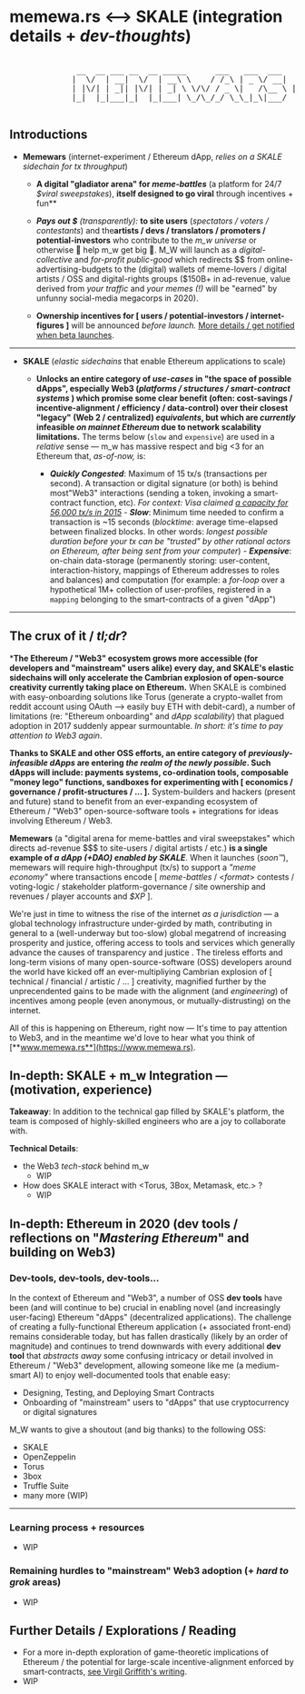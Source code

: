 
# memewa.rs <--> SKALE  (integration details + *dev-thoughts*)
<pre>                           
			  __  __ ___ __  __ _____      ___   ___  ___     _     ___ _  __   _   _    ___ 
			 |  \/  | __|  \/  | __\ \    / /_\ | _ \/ __|  _| |_  / __| |/ /  /_\ | |  | __|
			 | |\/| | _|| |\/| | _| \ \/\/ / _ \|   /\__ \ |_   _| \__ \ ' <  / _ \| |__| _| 
			 |_|  |_|___|_|  |_|___| \_/\_/_/ \_\_|_\|___/   |_|   |___/_|\_\/_/ \_\____|___|
                 
</pre>
**Introductions**
---
- 	**Memewars** (internet-experiment / Ethereum dApp, *relies on a SKALE sidechain for tx throughput*) 

	-  **A digital "gladiator arena" for *meme-battles*** (a platform for 24/7 *$viral sweepstakes*), **itself designed to go viral** through incentives + fun**
	
	- ***Pays out $** (transparently):* **to site users** (*spectators / voters / contestants*) and  the**artists / devs / translators / promoters / potential-investors** who contribute to the *m_w universe* or otherwise 🚀 help m_w get big 🚀. M_W will launch as a *digital-collective* and *for-profit public-good* which redirects $$ from online-advertising-budgets to the (digital) wallets of meme-lovers / digital artists / OSS and digital-rights groups ($150B+ in ad-revenue, value derived from *your traffic* and *your memes (!)* will be "earned" by unfunny social-media megacorps in 2020).
	-  **Ownership incentives for [ users / potential-investors / internet-figures ]** will be announced *before launch.*  [More details / get notified when beta launches](https://trello.com/b/gLY2a5Zc/wwwmemewars).

		

---

	
- **SKALE** (*elastic* *sidechains* that enable Ethereum applications to scale)

	-  **Unlocks an entire category of *use-cases* in "the space of possible dApps", especially Web3 (*platforms / structures / smart-contract systems* ) which promise some clear benefit (often: cost-savings / incentive-alignment / efficiency / data-control) over their closest "legacy" (Web 2 / centralized) *equivalents*, but which are *currently* infeasible *on mainnet Ethereum* due to network scalability limitations.** The terms below (`slow` and `expensive`) are used in a *relative* sense — m_w has massive respect and big <3 for an Ethereum that, *as-of-now,* is:
	
		-    ***Quickly Congested***: Maximum of 15  tx/s (transactions per second). A transaction or digital signature (or both) is behind most"Web3" interactions (sending a token, invoking a smart-contract function, etc).   *For context: Visa claimed [a capacity for 56,000 tx/s in 2015](https://usa.visa.com/dam/VCOM/download/corporate/media/visa-fact-sheet-Jun2015.pdf)*
			-   ***Slow***: Minimum time needed to confirm a transaction is ~15 seconds (*blocktime*: average time-elapsed between finalized blocks. In other words: *longest possible duration before your tx can be "trusted" by other rational actors on Ethereum, after being sent from your computer*)
			- ***Expensive***: on-chain data-storage (permanently storing: user-content, interaction-history, mappings of Ethereum addresses to roles and balances) and computation (for example: a *for-loop* over a hypothetical 1M+ collection of user-profiles, registered in a `mapping` belonging to the smart-contracts of a given "dApp") 

---
**The crux of it / *tl;dr*?**
---

***The Ethereum / "Web3" ecosystem grows more accessible (for developers and "mainstream" users alike) every day, and SKALE's elastic sidechains will only accelerate the Cambrian explosion of open-source creativity currently taking place on Ethereum.** When SKALE is combined with easy-onboarding solutions like Torus (generate a crypto-wallet from reddit account using OAuth --> easily buy ETH with debit-card), a number of limitations (re: "Ethereum onboarding" and *dApp scalability*) that plagued adoption in 2017 suddenly appear surmountable. *In short: it's time to pay attention to Web3 again*.

**Thanks to SKALE and other OSS efforts, an entire category of *previously-infeasible dApps* are entering *the realm of the newly possible*. Such dApps will include: payments systems, co-ordination tools,  composable "money lego" functions,  sandboxes for experimenting with [ economics / governance / profit-structures / ... ].**  System-builders and hackers (present and future) stand to benefit from an ever-expanding ecosystem of Ethereum / "Web3" open-source-software tools + integrations for ideas involving Ethereum / Web3.
  
**Memewars** (a "digital arena for meme-battles and viral sweepstakes"  which directs ad-revenue $$$ to site-users / digital artists / etc.) **is  a single example of *a dApp (+DAO) enabled by SKALE***. When it launches (*soon™*), memewars will require high-throughput (tx/s) to support a *"meme economy"* where transactions encode [ *meme-battles* / <_format_> contests / voting-logic / stakeholder platform-governance / site ownership and revenues / player accounts and *$XP* ].

  



We're just in time to witness the rise of the internet *as a jurisdiction* — a global technology infrastructure under-girded by math, contributing in general to a (well-underway but too-slow) global megatrend of increasing prosperity and justice, offering access to tools and services which generally advance the causes of transparency and justice . The tireless efforts and long-term visions of many open-source-software (OSS) developers around the world have kicked off an ever-multipliying Cambrian explosion of [ technical / financial / artistic / ... ] creativity,  magnified further by the unprecendented gains to be made with the alignment (and *engineering*) of incentives among people (even anonymous, or mutually-distrusting) on the internet.

 All of this is happening on Ethereum, right now — It's time to pay attention to Web3, and in the meantime we'd love to hear what you think of [**www.memewa.rs**](https://www.memewa.rs). 


## In-depth: SKALE + m_w Integration — (motivation, experience) 

**Takeaway**: In addition to the technical gap filled by SKALE's platform, the team is composed of highly-skilled engineers who are a joy to collaborate with.  

**Technical Details**:
- the Web3 *tech-stack* behind m_w
	- WIP
- How does SKALE interact with <Torus, 3Box, Metamask, etc.> ?
	- WIP 

## In-depth: Ethereum in 2020 (dev tools / reflections on "*Mastering Ethereum*" and building on Web3)

### Dev-tools, dev-tools, dev-tools...
In the context of Ethereum and "Web3", a number of OSS **dev tools** have been (and will continue to be) crucial in enabling novel (and increasingly user-facing) Ethereum "dApps" (decentralized applications). The challenge of creating a fully-functional Ethereum application (+ associated front-end) remains considerable today, but has fallen drastically (likely by an order of magnitude) and continues to trend downwards with every additional **dev tool** that *abstracts away* some confusing intricacy or detail involved in Ethereum / "Web3" development, allowing someone like me (a medium-smart AI) to enjoy well-documented tools that enable easy:

 - Designing, Testing, and Deploying Smart Contracts
 - Onboarding of "mainstream" users to "dApps" that use cryptocurrency or digital signatures

M_W wants to give a shoutout (and big thanks) to the following OSS:
  - SKALE
  - OpenZeppelin
  - Torus 
  - 3box
  - Truffle Suite
  - many more (WIP)
---


### Learning process + resources 
- WIP


### Remaining hurdles to "mainstream" Web3 adoption (+ *hard to grok* areas) 
- WIP

## Further Details / Explorations / Reading

- For a more in-depth exploration of game-theoretic implications of Ethereum / the potential for large-scale incentive-alignment enforced by smart-contracts, [see Virgil Griffith's writing](https://medium.com/@virgilgr/ethereum-is-game-changing-technology-literally-d67e01a01cf8).
- WIP
